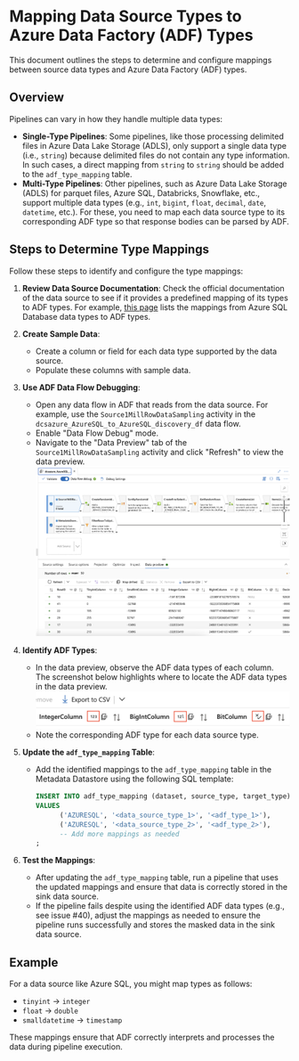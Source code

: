 # Mapping Data Source Types to Azure Data Factory (ADF) Types

This document outlines the steps to determine and configure mappings between source data types and Azure Data Factory (ADF) types. 

## Overview

Pipelines can vary in how they handle multiple data types:

- **Single-Type Pipelines**: Some pipelines, like those processing delimited files in Azure Data Lake Storage (ADLS), only support a single data type (i.e., `string`) because delimited files do not contain any type information. In such cases, a direct mapping from `string` to `string` should be added to the `adf_type_mapping` table.
- **Multi-Type Pipelines**: Other pipelines, such as Azure Data Lake Storage (ADLS) for parquet files, Azure SQL, Databricks, Snowflake, etc., support multiple data types (e.g., `int`, `bigint`, `float`, `decimal`, `date`, `datetime`, etc.). For these, you need to map each data source type to its corresponding ADF type so that response bodies can be parsed by ADF.

## Steps to Determine Type Mappings

Follow these steps to identify and configure the type mappings:

1. **Review Data Source Documentation**: Check the official documentation of the data source to see if it provides a predefined mapping of its types to ADF types. For example, [this page](https://learn.microsoft.com/en-us/azure/data-factory/connector-azure-sql-database?tabs=data-factory#data-type-mapping-for-azure-sql-database) lists the mappings from Azure SQL Database data types to ADF types.

2. **Create Sample Data**:
    - Create a column or field for each data type supported by the data source.
    - Populate these columns with sample data.

3. **Use ADF Data Flow Debugging**:
    - Open any data flow in ADF that reads from the data source. For example, use the `Source1MillRowDataSampling` activity in the `dcsazure_AzureSQL_to_AzureSQL_discovery_df` data flow.
    - Enable "Data Flow Debug" mode.
    - Navigate to the "Data Preview" tab of the `Source1MillRowDataSampling` activity and click "Refresh" to view the data preview.
    ![data preview](../images/ADF%20Data%20Preview.png)

4. **Identify ADF Types**:
    - In the data preview, observe the ADF data types of each column. The screenshot below highlights where to locate the ADF data types in the data preview.
    ![data preview](../images/ADF%20Data%20Type.png)
    - Note the corresponding ADF type for each data source type.

5. **Update the `adf_type_mapping` Table**:
    - Add the identified mappings to the `adf_type_mapping` table in the Metadata Datastore using the following SQL template:
      ```sql
      INSERT INTO adf_type_mapping (dataset, source_type, target_type)
      VALUES
            ('AZURESQL', '<data_source_type_1>', '<adf_type_1>'),
            ('AZURESQL', '<data_source_type_2>', '<adf_type_2>'),
            -- Add more mappings as needed
      ;
      ```

6. **Test the Mappings**:
    - After updating the `adf_type_mapping` table, run a pipeline that uses the updated mappings and ensure that data is correctly stored in the sink data source.
    - If the pipeline fails despite using the identified ADF data types (e.g., see issue #40), adjust the mappings as needed to ensure the pipeline runs successfully and stores the masked data in the sink data source.

## Example

For a data source like Azure SQL, you might map types as follows:
- `tinyint` → `integer`
- `float` → `double`
- `smalldatetime` → `timestamp`

These mappings ensure that ADF correctly interprets and processes the data during pipeline execution.
